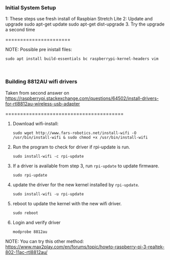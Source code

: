 ### Initial System Setup

1: These steps use fresh install of Raspbian Stretch Lite
2: Update and upgrade
    sudo apt-get update
    sudo apt-get dist-upgrade
3. Try the upgrade a second time

======================

NOTE: Possible pre inistall files: 
```
sudo apt install build-essentials bc raspberrypi-kernel-headers vim
```
<br>

### Building 8812AU wifi drivers

Taken from second answer on https://raspberrypi.stackexchange.com/questions/64502/install-drivers-for-rtl8812au-wireless-usb-adapter

========================================

1. Download wifi-install:
    ```
    sudo wget http://www.fars-robotics.net/install-wifi -O /usr/bin/install-wifi & sudo chmod +x /usr/bin/install-wifi
    ```
2. Run the program to check for driver if rpi-update is run.
    ```
    sudo install-wifi -c rpi-update
    ```
4. If a driver is available from step 3, run `rpi-update` to update firmware.
    ```
    sudo rpi-update
    ```
5. update the driver for the new kernel installed by `rpi-update`.
    ```
    sudo install-wifi -u rpi-update
    ```
6. reboot to update the kernel with the new wifi driver.
    ```
    sudo reboot
    ```
7. Login and verify driver
    ```
    modprobe 8812au
    ```

NOTE: You can try this other method: https://www.max2play.com/en/forums/topic/howto-raspberry-pi-3-realtek-802-11ac-rtl8812au/
